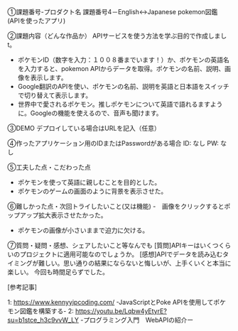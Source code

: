 ①課題番号-プロダクト名
課題番号4－English↔︎Japanese pokemon図鑑 (APIを使ったアプリ)

②課題内容（どんな作品か）
 APIサービスを使う方法を学ぶ目的で作成しましt。
 - ポケモンID（数字を入力：１００８番までいます！）か、ポケモンの英語名を入力すると、pokemon APIからデータを取得。ポケモンの名前、説明、画像を表示します。
 - Google翻訳のAPIを使い、ポケモンの名前、説明を英語と日本語をスイッチで切り替えて表示します。
 - 世界中で愛されるポケモン。推しポケモンについて英語で語れるますように。Googleの機能を使えるので、音声も聞けます。

③DEMO
デプロイしている場合はURLを記入（任意）

④作ったアプリケーション用のIDまたはPasswordがある場合
ID: なし
PW: なし

⑤工夫した点・こだわった点
- ポケモンを使って英語に親しむことを目的とした。
- ポケモンのゲームの画面のように背景を表示させた。

⑥難しかった点・次回トライしたいこと(又は機能)
-　画像をクリックするとポップアップ拡大表示させたかった。
- ポケモンの画像が小さいままで迫力に欠ける。

⑦質問・疑問・感想、シェアしたいこと等なんでも
[質問]APIキーはいくつくらいのプロジェクトに適用可能なのでしょうか。
[感想]APIでデータを読み込むタイミングが難しい。思い通りの結果にならないと悔しいが、上手くいくと本当に楽しい。
今回も時間足らずでした。

[参考記事]

1: https://www.kennyyipcoding.com/  -JavaScriptとPoke APIを使用してポケモン図鑑を構築する-
2: https://youtu.be/Lqbw4yEtyrE?su=b1stce_h3c9vvW_LY -プログラミング入門　WebAPIの紹介ー
